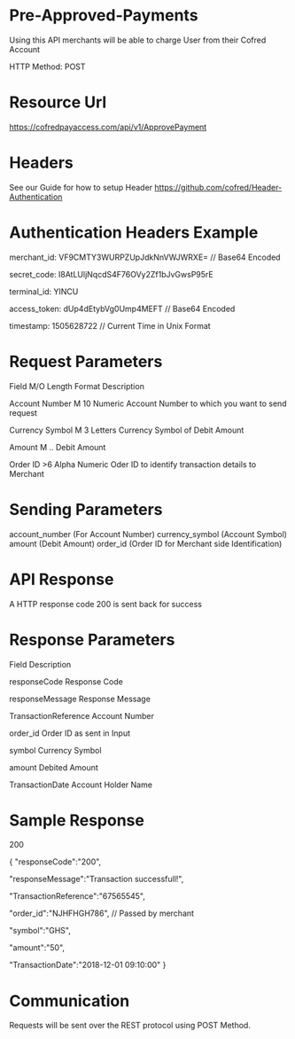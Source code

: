 # Pre-Approved-Payments

Using this API merchants will be able to charge User from their Cofred Account

HTTP Method: POST

# Resource Url

https://cofredpayaccess.com/api/v1/ApprovePayment

# Headers

See our Guide for how to setup Header https://github.com/cofred/Header-Authentication

# Authentication Headers Example

merchant_id: VF9CMTY3WURPZUpJdkNnVWJWRXE=   // Base64 Encoded

secret_code: I8AtLUljNqcdS4F76OVy2Zf1bJvGwsP95rE

terminal_id: YINCU

access_token: dUp4dEtybVg0Ump4MEFT  // Base64 Encoded

timestamp: 1505628722 // Current Time in Unix Format

# Request Parameters

Field	M/O	Length	Format	Description

Account Number M	10 Numeric 	Account Number to which you want to send request

Currency Symbol M 3 Letters Currency Symbol of Debit Amount

Amount M .. Debit Amount

Order ID >6 Alpha Numeric Oder ID to identify transaction details to Merchant

# Sending Parameters

account_number (For Account Number)
currency_symbol (Account Symbol)
amount (Debit Amount)
order_id (Order ID for Merchant side Identification)

# API Response

A HTTP response code 200 is sent back for success

# Response Parameters

Field	Description

responseCode	Response Code

responseMessage Response Message

TransactionReference Account Number

order_id Order ID as sent in Input

symbol Currency Symbol

amount Debited Amount

TransactionDate Account Holder Name

# Sample Response

200

{
  "responseCode":"200",
  
  "responseMessage":"Transaction successfull!",
  
  "TransactionReference":"67565545",
  
  "order_id":"NJHFHGH786", // Passed by merchant
  
  "symbol":"GHS",
  
  "amount":"50",
  
  "TransactionDate":"2018-12-01 09:10:00"
}

# Communication

Requests will be sent over the REST protocol using POST Method.
